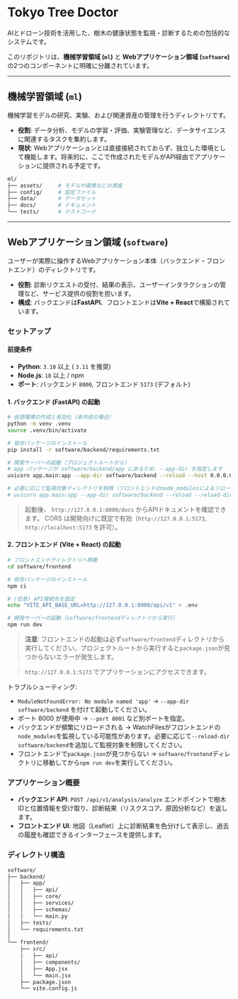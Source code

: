 # Tokyo Tree Doctor

AIとドローン技術を活用した、樹木の健康状態を監視・診断するための包括的なシステムです。

このリポジトリは、**機械学習領域 (`ml`)** と **Webアプリケーション領域 (`software`)** の2つのコンポーネントに明確に分離されています。

-----

## 機械学習領域 (`ml`)

機械学習モデルの研究、実験、および関連資産の管理を行うディレクトリです。

  - **役割**: データ分析、モデルの学習・評価、実験管理など、データサイエンスに関連するタスクを集約します。
  - **現状**: Webアプリケーションとは直接接続されておらず、独立した環境として機能します。将来的に、ここで作成されたモデルがAPI経由でアプリケーションに提供される予定です。

<!-- end list -->

```sh
ml/
├── assets/     # モデルや画像などの資産
├── config/     # 設定ファイル
├── data/       # データセット
├── docs/       # ドキュメント
└── tests/      # テストコード
```

-----

## Webアプリケーション領域 (`software`)

ユーザーが実際に操作するWebアプリケーション本体（バックエンド・フロントエンド）のディレクトリです。

  - **役割**: 診断リクエストの受付、結果の表示、ユーザーインタラクションの管理など、サービス提供の役割を担います。
  - **構成**: バックエンドは**FastAPI**、フロントエンドは**Vite + React**で構築されています。

### セットアップ

#### 前提条件

  - **Python**: `3.10` 以上 ( `3.11` を推奨)
  - **Node.js**: `18` 以上 / npm
  - **ポート**: バックエンド `8000`, フロントエンド `5173` (デフォルト)

#### 1. バックエンド (FastAPI) の起動

```bash
# 仮想環境の作成と有効化（未作成の場合）
python -m venv .venv
source .venv/bin/activate

# 依存パッケージのインストール
pip install -r software/backend/requirements.txt

# 開発サーバーの起動（プロジェクトルートから）
# app パッケージが software/backend/app にあるため、--app-dir を指定します
uvicorn app.main:app --app-dir software/backend --reload --host 0.0.0.0 --port 8000

# 必要に応じて監視対象ディレクトリを制限（フロントエンドのnode_modulesによるリロードを防ぐ）
# uvicorn app.main:app --app-dir software/backend --reload --reload-dir software/backend --host 0.0.0.0 --port 8000
```

> 起動後、 `http://127.0.0.1:8000/docs` からAPIドキュメントを確認できます。
> CORS は開発向けに既定で有効（`http://127.0.0.1:5173`, `http://localhost:5173` を許可）。

#### 2. フロントエンド (Vite + React) の起動

```bash
# フロントエンドディレクトリへ移動
cd software/frontend

# 依存パッケージのインストール
npm ci

# (任意) API接続先を設定
echo "VITE_API_BASE_URL=http://127.0.0.1:8000/api/v1" > .env

# 開発サーバーの起動（software/frontendディレクトリから実行）
npm run dev
```

> **注意**: フロントエンドの起動は必ず`software/frontend`ディレクトリから実行してください。プロジェクトルートから実行すると`package.json`が見つからないエラーが発生します。

> `http://127.0.0.1:5173` でアプリケーションにアクセスできます。

トラブルシューティング:
- `ModuleNotFoundError: No module named 'app'` → `--app-dir software/backend` を付けて起動してください。
- ポート 8000 が使用中 → `--port 8001` など別ポートを指定。
- バックエンドが頻繁にリロードされる → WatchFilesがフロントエンドの`node_modules`を監視している可能性があります。必要に応じて`--reload-dir software/backend`を追加して監視対象を制限してください。
- フロントエンドで`package.json`が見つからない → `software/frontend`ディレクトリに移動してから`npm run dev`を実行してください。

### アプリケーション概要

  - **バックエンド API**: `POST /api/v1/analysis/analyze` エンドポイントで樹木IDと位置情報を受け取り、診断結果（リスクスコア、原因分析など）を返します。
  - **フロントエンド UI**: 地図（Leaflet）上に診断結果を色分けして表示し、過去の履歴も確認できるインターフェースを提供します。

### ディレクトリ構造

```sh
software/
├── backend/
│   ├── app/
│   │   ├── api/
│   │   ├── core/
│   │   ├── services/
│   │   ├── schemas/
│   │   └── main.py
│   ├── tests/
│   └── requirements.txt
│
└── frontend/
    ├── src/
    │   ├── api/
    │   ├── components/
    │   ├── App.jsx
    │   └── main.jsx
    ├── package.json
    └── vite.config.js
```
